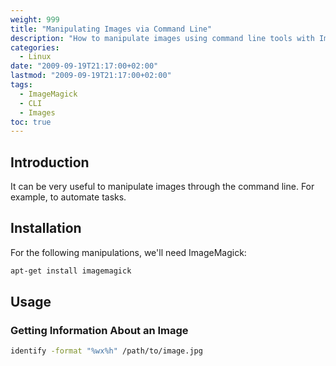 ```yaml
---
weight: 999
title: "Manipulating Images via Command Line"
description: "How to manipulate images using command line tools with ImageMagick"
categories: 
  - Linux
date: "2009-09-19T21:17:00+02:00"
lastmod: "2009-09-19T21:17:00+02:00"
tags:
  - ImageMagick
  - CLI
  - Images
toc: true
---
```


## Introduction

It can be very useful to manipulate images through the command line. For example, to automate tasks.

## Installation

For the following manipulations, we'll need ImageMagick:

```bash
apt-get install imagemagick
```

## Usage

### Getting Information About an Image

```bash
identify -format "%wx%h" /path/to/image.jpg
```
